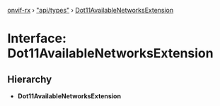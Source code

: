 [onvif-rx](../README.md) › ["api/types"](../modules/_api_types_.md) › [Dot11AvailableNetworksExtension](_api_types_.dot11availablenetworksextension.md)

# Interface: Dot11AvailableNetworksExtension

## Hierarchy

* **Dot11AvailableNetworksExtension**
